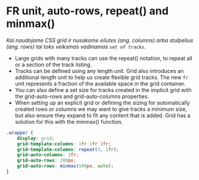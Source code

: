 # FR unit, auto-rows, repeat() and minmax()

*Kai naudojame CSS grid ir nusakome eilutes (ang. columns) arba stulpelius (ang. rows) tai toks veiksmas vadinamas `set of tracks`.*

* Large grids with many tracks can use the repeat() notation, to repeat all or a section of the track listing.
* Tracks can be defined using any length unit. Grid also introduces an additional length unit to help us create flexible grid tracks. The new `fr` unit represents a fraction of the available space in the grid container.
* You can also define a set size for tracks created in the implicit grid with the grid-auto-rows and grid-auto-columns properties.
* When setting up an explicit grid or defining the sizing for automatically created rows or columns we may want to give tracks a minimum size, but also ensure they expand to fit any content that is added. Grid has a solution for this with the minmax() function.

```css
.wrapper {
    display: grid;
    grid-template-columns: 1fr 1fr 1fr;
    grid-template-columns: repeat(3, 1fr);
    grid-auto-columns: 1fr;
    grid-auto-rows: 200px;
    grid-auto-rows: minmax(100px, auto);
}
```
 